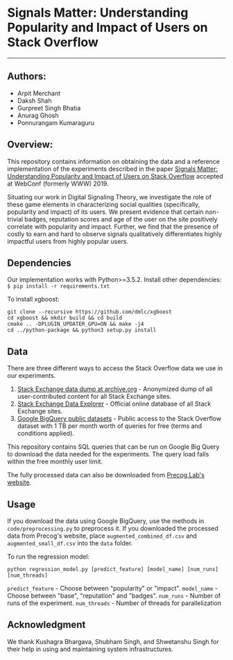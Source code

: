 # Signals Matter: Understanding Popularity and Impact of Users on Stack Overflow
---

## Authors:
  * Arpit Merchant
  * Daksh Shah
  * Gurpreet Singh Bhatia
  * Anurag Ghosh
  * Ponnurangam Kumaraguru

## Overview:

This repository contains information on obtaining the data and a reference implementation of the experiments described in the paper [Signals Matter: Understanding Popularity and Impact of Users on Stack Overflow]() accepted at WebConf (formerly WWW) 2019.

Situating our work in Digital Signaling Theory, we investigate the role of these game elements in characterizing social qualities (specifically, popularity and impact) of its users. We present evidence that certain non-trivial badges, reputation scores and age of the user on the site positively correlate with popularity and impact. Further, we find that the presence of costly to earn and hard to observe signals qualitatively differentiates highly impactful users from highly popular users.

## Dependencies
Our implementation works with Python>=3.5.2. Install other dependencies: `$ pip install -r requirements.txt`

To install xgboost:
```
git clone --recursive https://github.com/dmlc/xgboost
cd xgboost && mkdir build && cd build
cmake .. -DPLUGIN_UPDATER_GPU=ON && make -j4
cd ../python-package && python3 setup.py install
```

## Data
There are three different ways to access the Stack Overflow data we use in our experiments.
1. [Stack Exchange data dump at archive.org](https://archive.org/details/stackexchange) - Anonymized dump of all user-contributed content for all Stack Exchange sites.
2. [Stack Exchange Data Explorer](https://data.stackexchange.com/) - Official online database of all Stack Exchange sites.
3. [Google BigQuery public datasets](https://cloud.google.com/bigquery/public-data/) - Public access to the Stack Overflow dataset with 1 TB per month worth of queries for free (terms and conditions applied).

This repository contains SQL queries that can be run on Google Big Query to download the data needed for the experiments. The query load falls within the free monthly user limit.

The fully processed data can also be downloaded from [Precog Lab's website](http://precog.iiitd.edu.in/requester.php?dataset=signalsMatter19).

## Usage
If you download the data using Google BigQuery, use the methods in `code/preprocessing.py` to preprocess it. If you downloaded the processed data from Precog's website, place `augmented_combined_df.csv` and `augmented_small_df.csv` into the `data` folder.

To run the regression model:
```
python regression_model.py [predict_feature] [model_name] [num_runs] [num_threads]
```
`predict_feature` - Choose between "popularity" or "impact".
`model_name` - Choose between "base", "reputation" and "badges".
`num_runs` - Number of runs of the experiment.
`num_threads` - Number of threads for parallelization

## Acknowledgment
We thank Kushagra Bhargava, Shubham Singh, and Shwetanshu Singh for their help in using and maintaining system infrastructures.
